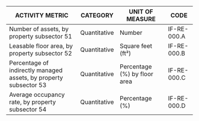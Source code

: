 | ACTIVITY METRIC | CATEGORY | UNIT OF MEASURE | CODE |
|-----------------|----------|-----------------|------|
| Number of assets, by property subsector 51 | Quantitative | Number | IF-RE-000.A |
| Leasable floor area, by property subsector 52 | Quantitative | Square feet (ft²) | IF-RE-000.B |
| Percentage of indirectly managed assets, by property subsector 53 | Quantitative | Percentage (%) by floor area | IF-RE-000.C |
| Average occupancy rate, by property subsector 54 | Quantitative | Percentage (%) | IF-RE-000.D |